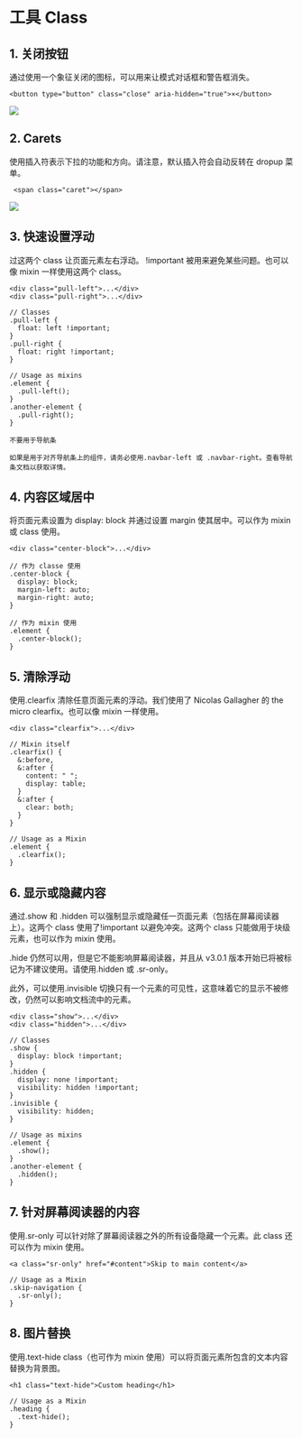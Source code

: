 # 工具 Class

## 1. 关闭按钮

通过使用一个象征关闭的图标，可以用来让模式对话框和警告框消失。

```
<button type="button" class="close" aria-hidden="true">×</button>
```

![](https://dn-anything-about-doc.qbox.me/bootstrap/62.png)

## 2. Carets

使用插入符表示下拉的功能和方向。请注意，默认插入符会自动反转在 dropup 菜单。
```
 <span class="caret"></span>
```

![](https://dn-anything-about-doc.qbox.me/bootstrap/63.png)

## 3. 快速设置浮动

过这两个 class 让页面元素左右浮动。 !important 被用来避免某些问题。也可以像 mixin 一样使用这两个 class。
```
<div class="pull-left">...</div>
<div class="pull-right">...</div>
```

```
// Classes
.pull-left {
  float: left !important;
}
.pull-right {
  float: right !important;
}

// Usage as mixins
.element {
  .pull-left();
}
.another-element {
  .pull-right();
}
```


    不要用于导航条

    如果是用于对齐导航条上的组件，请务必使用.navbar-left 或 .navbar-right。查看导航条文档以获取详情。


## 4. 内容区域居中

将页面元素设置为 display: block 并通过设置 margin 使其居中。可以作为 mixin 或 class 使用。
```
<div class="center-block">...</div>
```

```
// 作为 classe 使用
.center-block {
  display: block;
  margin-left: auto;
  margin-right: auto;
}

// 作为 mixin 使用
.element {
  .center-block();
}
```

## 5. 清除浮动

使用.clearfix 清除任意页面元素的浮动。我们使用了 Nicolas Gallagher 的 the micro clearfix。也可以像 mixin 一样使用。
```
<div class="clearfix">...</div>
```

```
// Mixin itself
.clearfix() {
  &:before,
  &:after {
    content: " ";
    display: table;
  }
  &:after {
    clear: both;
  }
}

// Usage as a Mixin
.element {
  .clearfix();
}
```

## 6. 显示或隐藏内容

通过.show 和 .hidden 可以强制显示或隐藏任一页面元素（包括在屏幕阅读器上）。这两个 class 使用了!important 以避免冲突。这两个 class 只能做用于块级元素，也可以作为 mixin 使用。

.hide 仍然可以用，但是它不能影响屏幕阅读器，并且从 v3.0.1 版本开始已将被标记为不建议使用。请使用.hidden 或 .sr-only。

此外，可以使用.invisible 切换只有一个元素的可见性，这意味着它的显示不被修改，仍然可以影响文档流中的元素。
```
<div class="show">...</div>
<div class="hidden">...</div>
```

```
// Classes
.show {
  display: block !important;
}
.hidden {
  display: none !important;
  visibility: hidden !important;
}
.invisible {
  visibility: hidden;
}

// Usage as mixins
.element {
  .show();
}
.another-element {
  .hidden();
}
```

## 7. 针对屏幕阅读器的内容

使用.sr-only 可以针对除了屏幕阅读器之外的所有设备隐藏一个元素。此 class 还可以作为 mixin 使用。
```
<a class="sr-only" href="#content">Skip to main content</a>
```

```
// Usage as a Mixin
.skip-navigation {
  .sr-only();
}
```

## 8. 图片替换

使用.text-hide class（也可作为 mixin 使用）可以将页面元素所包含的文本内容替换为背景图。
```
<h1 class="text-hide">Custom heading</h1>
```

```
// Usage as a Mixin
.heading {
  .text-hide();
}
```

